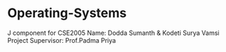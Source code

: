 # Operating-Systems
J component for CSE2005
Name: Dodda Sumanth & Kodeti Surya Vamsi
Project Supervisor: Prof.Padma Priya
